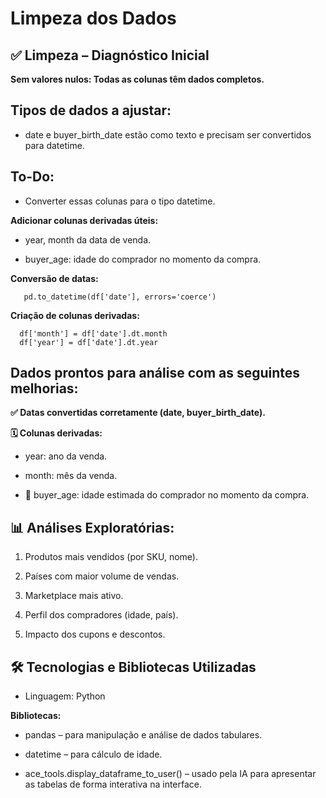 # Limpeza dos Dados

## ✅ Limpeza – Diagnóstico Inicial

**Sem valores nulos: Todas as colunas têm dados completos.**

## Tipos de dados a ajustar:

- date e buyer_birth_date estão como texto e precisam ser convertidos para datetime.

## To-Do:

- Converter essas colunas para o tipo datetime.

**Adicionar colunas derivadas úteis:**

- year, month da data de venda.

- buyer_age: idade do comprador no momento da compra.

**Conversão de datas:**

       pd.to_datetime(df['date'], errors='coerce')
       
**Criação de colunas derivadas:**

      df['month'] = df['date'].dt.month
      df['year'] = df['date'].dt.year


## Dados prontos para análise com as seguintes melhorias:

**✅ Datas convertidas corretamente (date, buyer_birth_date).**

**🗓️ Colunas derivadas:**

- year: ano da venda.

- month: mês da venda.

- 👤 buyer_age: idade estimada do comprador no momento da compra.

## 📊 Análises Exploratórias:

1. Produtos mais vendidos (por SKU, nome).

2. Países com maior volume de vendas.

3. Marketplace mais ativo.

4. Perfil dos compradores (idade, país).

5. Impacto dos cupons e descontos.

## 🛠️ Tecnologias e Bibliotecas Utilizadas

- Linguagem: Python

**Bibliotecas:**

- pandas – para manipulação e análise de dados tabulares.

- datetime – para cálculo de idade.

- ace_tools.display_dataframe_to_user() – usado pela IA para apresentar as tabelas de forma interativa na interface.
